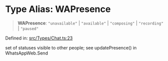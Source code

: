 # Type Alias: WAPresence

> **WAPresence**: `"unavailable"` \| `"available"` \| `"composing"` \| `"recording"` \| `"paused"`

Defined in: [src/Types/Chat.ts:23](https://github.com/Fokusdotid/bail/blob/3bcafd64e13ba51a595ace0ee7bd2c9c52ab1814/src/Types/Chat.ts#L23)

set of statuses visible to other people; see updatePresence() in WhatsAppWeb.Send
